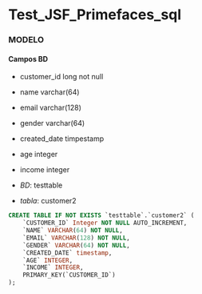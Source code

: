 # Test_JSF_Primefaces_sql

### MODELO

#### Campos BD
 - customer_id  long not null
 - name         varchar(64)
 - email        varchar(128)
 - gender       varchar(64)
 - created_date timpestamp
 - age         integer
 - income      integer

- *BD*: testtable
- *tabla*: customer2

```sql
CREATE TABLE IF NOT EXISTS `testtable`.`customer2` (
    `CUSTOMER_ID` Integer NOT NULL AUTO_INCREMENT,
    `NAME` VARCHAR(64) NOT NULL,
    `EMAIL` VARCHAR(128) NOT NULL,
    `GENDER` VARCHAR(64) NOT NULL,
    `CREATED_DATE` timestamp,
    `AGE` INTEGER,
    `INCOME` INTEGER,
    PRIMARY_KEY(`CUSTOMER_ID`)
);
```


